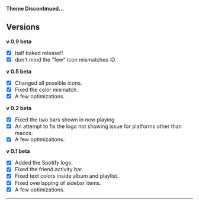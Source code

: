 **Theme Discontinued...**
## Versions

**v 0.9 beta**

-   [x] half baked release!!
-   [x] don't mind the "few" icon mismatches :D.

**v 0.5 beta**

-   [x] Changed all possible icons.
-   [x] Fixed the color mismatch.
-   [x] A few optimizations.

**v 0.2 beta**

-   [x] Fixed the two bars shown in now playing  
-   [x] An attempt to fix the logo not showing issue for platforms other than macos.  
-   [x] A few optimizations.

**v 0.1 beta**

-   [x] Added the Spotify logo.  
-   [x] Fixed the friend activity bar.  
-   [x] Fixed text colors inside album and playlist.  
-   [x] Fixed overlapping of sidebar items.  
-   [x] A few optimizations.

* * *
